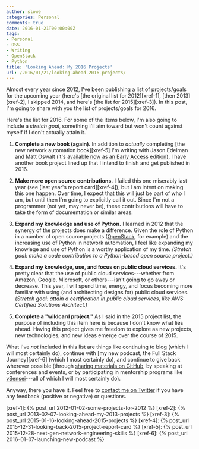 ```yaml
---
author: slowe
categories: Personal
comments: true
date: 2016-01-21T00:00:00Z
tags:
- Personal
- OSS
- Writing
- OpenStack
- Python
title: 'Looking Ahead: My 2016 Projects'
url: /2016/01/21/looking-ahead-2016-projects/
---
```


Almost every year since 2012, I've been publishing a list of projects/goals for the upcoming year (here's [the original list for 2012][xref-1], [then 2013][xref-2], I skipped 2014, and here's [the list for 2015][xref-3]). In this post, I'm going to share with you the list of projects/goals for 2016.

Here's the list for 2016. For some of the items below, I'm also going to include a _stretch goal_, something I'll aim toward but won't count against myself if I don't actually attain it.

1. **Complete a new book (again).** In addition to _actually_ completing [the new network automation book][xref-5] I'm writing with Jason Edelman and Matt Oswalt (it's [available now as an Early Access edition][link-1]), I have another book project lined up that I intend to finish and get published in 2016.

2. **Make more open source contributions.** I failed this one miserably last year (see [last year's report card][xref-4]), but I am intent on making this one happen. Over time, I expect that this will just be part of who I am, but until then I'm going to explicitly call it out. Since I'm not a programmer (not yet, may never be), these contributions will have to take the form of documentation or similar areas.

3. **Expand my knowledge and use of Python.** I learned in 2012 that the synergy of the projects does make a difference. Given the role of Python in a number of open source projects ([OpenStack][link-2], for example) and the increasing use of Python in network automation, I feel like expanding my knowlege and use of Python is a worthy application of my time. _(Stretch goal: make a code contribution to a Python-based open source project.)_

4. **Expand my knowledge, use, and focus on public cloud services.** It's pretty clear that the use of public cloud services---whether from Amazon, Google, Microsoft, or others---isn't going to go away or decrease. This year, I will spend time, energy, and focus becoming more familiar with using (and architecting designs for) public cloud services. _(Stretch goal: attain a certification in public cloud services, like AWS Certified Solutions Architect.)_

5. **Complete a "wildcard project."** As I said in the 2015 project list, the purpose of including this item here is because I don't know what lies ahead. Having this project gives me freedom to explore as new projects, new technologies, and new ideas emerge over the course of 2015.

What I've _not_ included in this list are things like continuing to blog (which I will most certainly do), continue with [my new podcast, the Full Stack Journey][xref-6] (which I most certainly do), and continue to give back wherever possible (through [sharing materials on GitHub][link-3], by speaking at conferences and events, or by participating in mentorship programs like [vSensei][link-4]---all of which I will most certainly do).

Anyway, there you have it. Feel free to [contact me on Twitter][link-5] if you have any feedback (positive or negative) or questions.


[link-1]: http://shop.oreilly.com/product/0636920042082.do
[link-2]: http://www.openstack.org/
[link-3]: https://github.com/lowescott
[link-4]: http://vsensei.expert/index.html
[link-5]: https://twitter.com/scott_lowe
[xref-1]: {% post_url 2012-01-02-some-projects-for-2012 %}
[xref-2]: {% post_url 2013-02-07-looking-ahead-my-2013-projects %}
[xref-3]: {% post_url 2015-01-16-looking-ahead-2015-projects %}
[xref-4]: {% post_url 2015-12-31-looking-back-2015-project-report-card %}
[xref-5]: {% post_url 2015-12-28-next-gen-network-engineering-skills %}
[xref-6]: {% post_url 2016-01-07-launching-new-podcast %}

